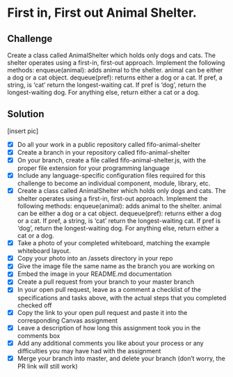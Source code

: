 # First in, First out Animal Shelter.

## Challenge

Create a class called AnimalShelter which holds only dogs and cats. The shelter operates using a first-in, first-out approach.  Implement the following methods:
enqueue(animal): adds animal to the shelter. animal can be either a dog or a cat object.
dequeue(pref): returns either a dog or a cat. If pref, a string, is ‘cat’ return the longest-waiting cat. If pref is ‘dog’, return the longest-waiting dog. For anything else, return either a cat or a dog.

## Solution
[insert pic]


- [x] Do all your work in a public repository called fifo-animal-shelter
- [x] Create a branch in your repository called fifo-animal-shelter
- [x] On your branch, create a file called fifo-animal-shelter.js, with the proper file extension for your programming language
- [x] Include any language-specific configuration files required for this challenge to become an individual component, module, library, etc.
- [x] Create a class called AnimalShelter which holds only dogs and cats. The shelter operates using a first-in, first-out approach.  Implement the following methods:
enqueue(animal): adds animal to the shelter. animal can be either a dog or a cat object.
dequeue(pref): returns either a dog or a cat. If pref, a string, is ‘cat’ return the longest-waiting cat. If pref is ‘dog’, return the longest-waiting dog. For anything else, return either a cat or a dog.
- [x] Take a photo of your completed whiteboard, matching the example whiteboard layout.
- [x] Copy your photo into an /assets directory in your repo
- [x] Give the image file the same name as the branch you are working on
- [x] Embed the image in your README.md documentation
- [x] Create a pull request from your branch to your master branch
- [x] In your open pull request, leave as a comment a checklist of the specifications and tasks above, with the actual steps that you completed checked off
- [x] Copy the link to your open pull request and paste it into the corresponding Canvas assignment
- [x] Leave a description of how long this assignment took you in the comments box
- [x] Add any additional comments you like about your process or any difficulties you may have had with the assignment
- [x] Merge your branch into master, and delete your branch (don’t worry, the PR link will still work)